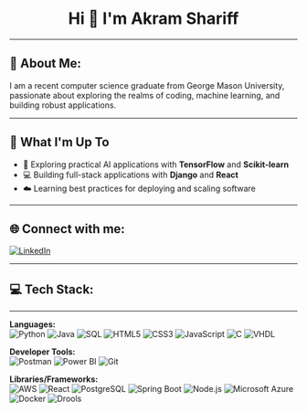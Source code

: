 <div align="center">
  
# Hi 👋 I'm Akram Shariff

</div>

---

## 💫 About Me:
I am a recent computer science graduate from George Mason University, passionate about exploring the realms of coding, machine learning, and building robust applications.

---

## 🚀 What I'm Up To
- 🤖 Exploring practical AI applications with **TensorFlow** and **Scikit-learn**
- 💻 Building full-stack applications with **Django** and **React**
- ☁️ Learning best practices for deploying and scaling software

---

## 🌐 Connect with me:
[![LinkedIn](https://img.shields.io/badge/LinkedIn-0077B5?style=for-the-badge&logo=linkedin&logoColor=white)](https://www.linkedin.com/in/akram-sharif/)

---

## 💻 Tech Stack:
---

**Languages:**  
![Python](https://img.shields.io/badge/PYTHON-3776AB?style=for-the-badge&logo=python&logoColor=white)
![Java](https://img.shields.io/badge/JAVA-ED8B00?style=for-the-badge&logo=openjdk&logoColor=white)
![SQL](https://img.shields.io/badge/SQL-003B57?style=for-the-badge&logo=postgresql&logoColor=white)
![HTML5](https://img.shields.io/badge/HTML5-E34F26?style=for-the-badge&logo=html5&logoColor=white)
![CSS3](https://img.shields.io/badge/CSS-1572B6?style=for-the-badge&logo=css3&logoColor=white)
![JavaScript](https://img.shields.io/badge/JAVASCRIPT-F7DF1E?style=for-the-badge&logo=javascript&logoColor=black)
![C](https://img.shields.io/badge/C-00599C?style=for-the-badge&logo=c&logoColor=white)
![VHDL](https://img.shields.io/badge/VHDL-00599C?style=for-the-badge&logoColor=white)

**Developer Tools:**  
![Postman](https://img.shields.io/badge/POSTMAN-FF6C37?style=for-the-badge&logo=postman&logoColor=white)
![Power BI](https://img.shields.io/badge/POWERBI-F2C811?style=for-the-badge&logo=powerbi&logoColor=black)
![Git](https://img.shields.io/badge/GIT-F05032?style=for-the-badge&logo=git&logoColor=white)

**Libraries/Frameworks:**  
![AWS](https://img.shields.io/badge/AWS-232F3E?style=for-the-badge&logo=amazon-aws&logoColor=white)
![React](https://img.shields.io/badge/REACT-20232A?style=for-the-badge&logo=react&logoColor=61DAFB)
![PostgreSQL](https://img.shields.io/badge/POSTGRESQL-336791?style=for-the-badge&logo=postgresql&logoColor=white)
![Spring Boot](https://img.shields.io/badge/SPRING%20BOOT-6DB33F?style=for-the-badge&logo=springboot&logoColor=white)
![Node.js](https://img.shields.io/badge/NODE.JS-339933?style=for-the-badge&logo=nodedotjs&logoColor=white)
![Microsoft Azure](https://img.shields.io/badge/MICROSOFT%20AZURE-0078D4?style=for-the-badge&logo=microsoftazure&logoColor=white)
![Docker](https://img.shields.io/badge/DOCKER-2496ED?style=for-the-badge&logo=docker&logoColor=white)
![Drools](https://img.shields.io/badge/DROOLS-F04E3E?style=for-the-badge&logoColor=white)

